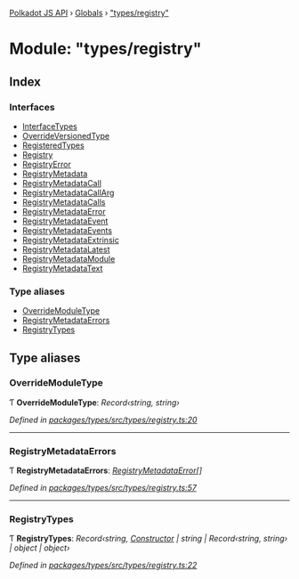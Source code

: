 [Polkadot JS API](../README.md) › [Globals](../globals.md) › ["types/registry"](_types_registry_.md)

# Module: "types/registry"

## Index

### Interfaces

* [InterfaceTypes](../interfaces/_types_registry_.interfacetypes.md)
* [OverrideVersionedType](../interfaces/_types_registry_.overrideversionedtype.md)
* [RegisteredTypes](../interfaces/_types_registry_.registeredtypes.md)
* [Registry](../interfaces/_types_registry_.registry.md)
* [RegistryError](../interfaces/_types_registry_.registryerror.md)
* [RegistryMetadata](../interfaces/_types_registry_.registrymetadata.md)
* [RegistryMetadataCall](../interfaces/_types_registry_.registrymetadatacall.md)
* [RegistryMetadataCallArg](../interfaces/_types_registry_.registrymetadatacallarg.md)
* [RegistryMetadataCalls](../interfaces/_types_registry_.registrymetadatacalls.md)
* [RegistryMetadataError](../interfaces/_types_registry_.registrymetadataerror.md)
* [RegistryMetadataEvent](../interfaces/_types_registry_.registrymetadataevent.md)
* [RegistryMetadataEvents](../interfaces/_types_registry_.registrymetadataevents.md)
* [RegistryMetadataExtrinsic](../interfaces/_types_registry_.registrymetadataextrinsic.md)
* [RegistryMetadataLatest](../interfaces/_types_registry_.registrymetadatalatest.md)
* [RegistryMetadataModule](../interfaces/_types_registry_.registrymetadatamodule.md)
* [RegistryMetadataText](../interfaces/_types_registry_.registrymetadatatext.md)

### Type aliases

* [OverrideModuleType](_types_registry_.md#overridemoduletype)
* [RegistryMetadataErrors](_types_registry_.md#registrymetadataerrors)
* [RegistryTypes](_types_registry_.md#registrytypes)

## Type aliases

###  OverrideModuleType

Ƭ **OverrideModuleType**: *Record‹string, string›*

*Defined in [packages/types/src/types/registry.ts:20](https://github.com/polkadot-js/api/blob/f825c7f187/packages/types/src/types/registry.ts#L20)*

___

###  RegistryMetadataErrors

Ƭ **RegistryMetadataErrors**: *[RegistryMetadataError](../interfaces/_types_registry_.registrymetadataerror.md)[]*

*Defined in [packages/types/src/types/registry.ts:57](https://github.com/polkadot-js/api/blob/f825c7f187/packages/types/src/types/registry.ts#L57)*

___

###  RegistryTypes

Ƭ **RegistryTypes**: *Record‹string, [Constructor](../interfaces/_types_codec_.constructor.md) | string | Record‹string, string› | object | object›*

*Defined in [packages/types/src/types/registry.ts:22](https://github.com/polkadot-js/api/blob/f825c7f187/packages/types/src/types/registry.ts#L22)*
